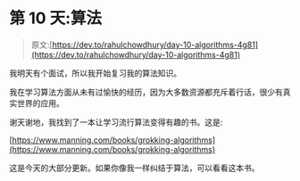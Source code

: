 # 第 10 天:算法

> 原文:[https://dev.to/rahulchowdhury/day-10-algorithms-4g81](https://dev.to/rahulchowdhury/day-10-algorithms-4g81)

我明天有个面试，所以我开始复习我的算法知识。

我在学习算法方面从未有过愉快的经历，因为大多数资源都充斥着行话，很少有真实世界的应用。

谢天谢地，我找到了一本让学习流行算法变得有趣的书。这是:

[https://www.manning.com/books/grokking-algorithms](https://www.manning.com/books/grokking-algorithms)

这是今天的大部分更新。如果你像我一样纠结于算法，可以看看这本书。